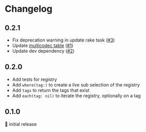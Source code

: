 # Changelog

## 0.2.1

- Fix deprecation warning in update rake task ([#3][pr-3])
- Update [multicodec table](https://github.com/SleeplessByte/ruby-multicodec/blob/master/lib/table.csv) ([#1][pr-1])
- Update dev dependency ([#2][pr-2])

[pr-1]: https://github.com/SleeplessByte/ruby-multicodec/pull/1
[pr-2]: https://github.com/SleeplessByte/ruby-multicodec/pull/2
[pr-3]: https://github.com/SleeplessByte/ruby-multicodec/pull/3

## 0.2.0

- Add tests for registry
- Add `where(tag:)` to create a _live_ sub selection of the registry
- Add `tags` to return the tags that exist
- Add `each(tag: nil)` to iterate the registry, optionally on a tag

## 0.1.0

:baby: initial release
